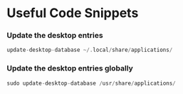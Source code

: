 # Useful Code Snippets


### Update the desktop entries
```cpp
update-desktop-database ~/.local/share/applications/
```
### Update the desktop entries globally
```cpp
sudo update-desktop-database /usr/share/applications/
```

